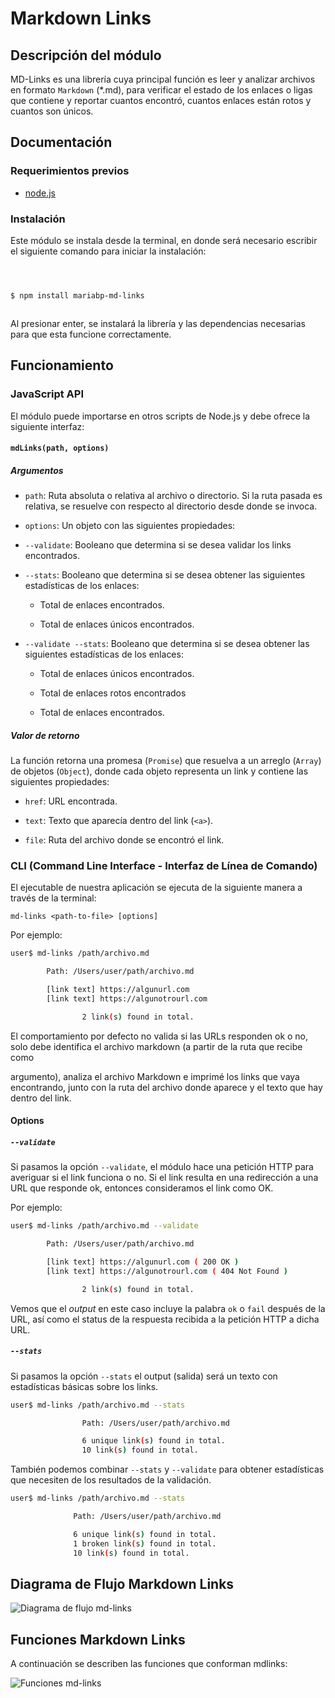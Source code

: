 # Markdown Links

## Descripción del módulo

MD-Links es una librería cuya principal función es leer y analizar archivos en formato `Markdown` (*.md), para verificar el estado de los enlaces o ligas que contiene y reportar cuantos encontró, cuantos enlaces están rotos y cuantos son únicos.

## Documentación

### Requerimientos previos

- [node.js](https://nodejs.org/en/download/)

### Instalación

Este módulo se instala desde la terminal, en donde será necesario escribir el siguiente comando para iniciar la instalación:

```sh



$ npm install mariabp-md-links



```

Al presionar enter, se instalará la librería y las dependencias necesarias para que esta funcione correctamente.



## Funcionamiento



### JavaScript API



El módulo puede importarse en otros scripts de Node.js y debe ofrece la siguiente interfaz:



#### `mdLinks(path, options)`



##### Argumentos



- `path`: Ruta absoluta o relativa al archivo o directorio. Si la ruta pasada es relativa, se resuelve con respecto al directorio desde donde se invoca.



- `options`: Un objeto con las siguientes propiedades:



- `--validate`: Booleano que determina si se desea validar los links encontrados.

- `--stats`: Booleano que determina si se desea obtener las siguientes estadísticas de los enlaces:

	- Total de enlaces encontrados.

	- Total de enlaces únicos encontrados.

- `--validate --stats`: Booleano que determina si se desea obtener las siguientes estadísticas de los enlaces:

	- Total de enlaces únicos encontrados.

	- Total de enlaces rotos encontrados

	- Total de enlaces encontrados.



##### Valor de retorno


La función retorna una promesa (`Promise`) que resuelva a un arreglo (`Array`) de objetos (`Object`), donde cada objeto representa un link y contiene las siguientes propiedades:

- `href`: URL encontrada.



- `text`: Texto que aparecía dentro del link (`<a>`).



- `file`: Ruta del archivo donde se encontró el link.


### CLI (Command Line Interface - Interfaz de Línea de Comando)



El ejecutable de nuestra aplicación se ejecuta de la siguiente manera a través de la terminal:



`md-links <path-to-file> [options]`



Por ejemplo:

```sh
user$ md-links /path/archivo.md

	    Path: /Users/user/path/archivo.md

        [link text] https://algunurl.com
        [link text] https://algunotrourl.com

                2 link(s) found in total.

```



El comportamiento por defecto no valida si las URLs responden ok o no, solo debe identifica el archivo markdown (a partir de la ruta que recibe como

argumento), analiza el archivo Markdown e imprimé los links que vaya encontrando, junto con la ruta del archivo donde aparece y el texto que hay dentro del link.





#### Options


##### `--validate`

Si pasamos la opción `--validate`, el módulo hace una petición HTTP para averiguar si el link funciona o no. Si el link resulta en una redirección a una URL que responde ok, entonces consideramos el link como OK.

Por ejemplo:



```sh
user$ md-links /path/archivo.md --validate

	    Path: /Users/user/path/archivo.md

        [link text] https://algunurl.com ( 200 OK )
        [link text] https://algunotrourl.com ( 404 Not Found )

                2 link(s) found in total.

```
Vemos que el _output_ en este caso incluye la palabra `ok` o `fail` después de la URL, así como el status de la respuesta recibida a la petición HTTP a dicha URL.

##### `--stats`

Si pasamos la opción `--stats` el output (salida) será un texto con estadísticas básicas sobre los links.

```sh
user$ md-links /path/archivo.md --stats

                Path: /Users/user/path/archivo.md

                6 unique link(s) found in total.
                10 link(s) found in total.

```



También podemos combinar `--stats` y `--validate` para obtener estadísticas que necesiten de los resultados de la validación.

  ```sh
user$ md-links /path/archivo.md --stats

                Path: /Users/user/path/archivo.md

                6 unique link(s) found in total.
                1 broken link(s) found in total.
                10 link(s) found in total.

```



## Diagrama de Flujo Markdown Links

![Diagrama de flujo md-links](images/md-links.png)



## Funciones Markdown Links

A continuación se describen las funciones que conforman mdlinks:

![Funciones md-links](images/funciones-mdlinks.png)